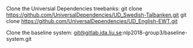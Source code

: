Clone the Universial Dependencies treebanks:
git clone https://github.com/UniversalDependencies/UD_Swedish-Talbanken.git
git clone https://github.com/UniversalDependencies/UD_English-EWT.git

Clone the baseline system:
git@gitlab.ida.liu.se:nlp2018-group3/baseline-system.git